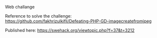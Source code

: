 Web challange

Reference to solve the challenge: https://github.com/fakhrizulkifli/Defeating-PHP-GD-imagecreatefromjpeg

Published here: https://swehack.org/viewtopic.php?f=37&t=3212
